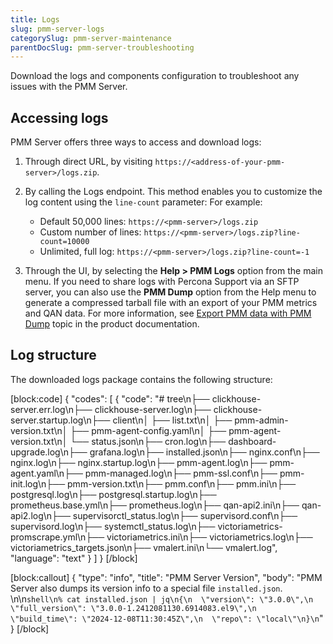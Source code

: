 ```yaml
---
title: Logs
slug: pmm-server-logs
categorySlug: pmm-server-maintenance
parentDocSlug: pmm-server-troubleshooting
---
```

Download the logs and components configuration to troubleshoot any issues with the PMM Server.

## Accessing logs

PMM Server offers three ways to access and download logs:

1. Through direct URL, by visiting `https://<address-of-your-pmm-server>/logs.zip`.
2. By calling the Logs endpoint. This method enables you to customize the log content using the `line-count` parameter: For example:

   - Default 50,000 lines: `https://<pmm-server>/logs.zip`
   - Custom number of lines: `https://<pmm-server>/logs.zip?line-count=10000`
   - Unlimited, full log: `https://<pmm-server>/logs.zip?line-count=-1`
3. Through the UI, by selecting the **Help > PMM Logs** option from the main menu.
  If you need to share logs with Percona Support via an SFTP server, you can also use the **PMM Dump** option from the Help menu to generate a compressed tarball file with an export of your PMM metrics and QAN data.
  For more information, see [Export PMM data with PMM Dump](https://docs.percona.com/percona-monitoring-and-management/how-to/PMM_dump.html) topic in the product documentation.

## Log structure

The downloaded logs package contains the following structure:

[block:code]
{
  "codes": [
    {
      "code": "# tree\n├── clickhouse-server.err.log\n├── clickhouse-server.log\n├── clickhouse-server.startup.log\n├── client\n│   ├── list.txt\n│   ├── pmm-admin-version.txt\n│   ├── pmm-agent-config.yaml\n│   ├── pmm-agent-version.txt\n│   └── status.json\n├── cron.log\n├── dashboard-upgrade.log\n├── grafana.log\n├── installed.json\n├── nginx.conf\n├── nginx.log\n├── nginx.startup.log\n├── pmm-agent.log\n├── pmm-agent.yaml\n├── pmm-managed.log\n├── pmm-ssl.conf\n├── pmm-init.log\n├── pmm-version.txt\n├── pmm.conf\n├── pmm.ini\n├── postgresql.log\n├── postgresql.startup.log\n├── prometheus.base.yml\n├── prometheus.log\n├── qan-api2.ini\n├── qan-api2.log\n├── supervisorctl_status.log\n├── supervisord.conf\n├── supervisord.log\n├── systemctl_status.log\n├── victoriametrics-promscrape.yml\n├── victoriametrics.ini\n├── victoriametrics.log\n├── victoriametrics_targets.json\n├── vmalert.ini\n└── vmalert.log",
      "language": "text"
    }
  ]
}
[/block]

[block:callout]
{
  "type": "info",
  "title": "PMM Server Version",
  "body": "PMM Server also dumps its version info to a special file `installed.json`. \n\n```shell\n% cat installed.json | jq\n{\n  \"version\": \"3.0.0\",\n  \"full_version\": \"3.0.0-1.2412081130.6914083.el9\",\n  \"build_time\": \"2024-12-08T11:30:45Z\",\n  \"repo\": \"local\"\n}\n```"
}
[/block]
